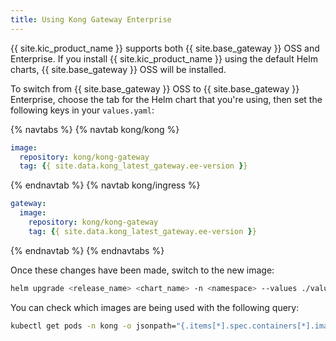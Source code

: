 ```yaml
---
title: Using Kong Gateway Enterprise
---
```


{{ site.kic_product_name }} supports both {{ site.base_gateway }} OSS and Enterprise. If you install {{ site.kic_product_name }} using the default Helm charts, {{ site.base_gateway }} OSS will be installed.

To switch from {{ site.base_gateway }} OSS to {{ site.base_gateway }} Enterprise, choose the tab for the Helm chart that you're using, then set the following keys in your `values.yaml`:

{% navtabs %}
{% navtab kong/kong %}
```yaml
image:
  repository: kong/kong-gateway
  tag: {{ site.data.kong_latest_gateway.ee-version }}
```
{% endnavtab %}
{% navtab kong/ingress %}
```yaml
gateway:
  image:
    repository: kong/kong-gateway
    tag: {{ site.data.kong_latest_gateway.ee-version }}
```
{% endnavtab %}
{% endnavtabs %}

Once these changes have been made, switch to the new image:

```sh
helm upgrade <release_name> <chart_name> -n <namespace> --values ./values.yaml
```

You can check which images are being used with the following query:

```bash
kubectl get pods -n kong -o jsonpath="{.items[*].spec.containers[*].image}"
```
